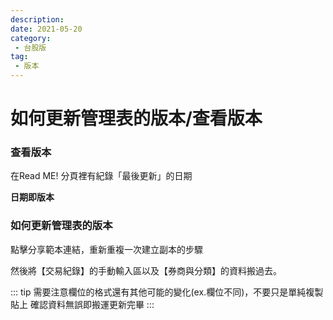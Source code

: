 ```yaml
---
description:
date: 2021-05-20
category:
 - 台股版
tag: 
 - 版本
---
```


# 如何更新管理表的版本/查看版本

### 查看版本

  在Read ME! 分頁裡有紀錄「最後更新」的日期
  
  **日期即版本**

### 如何更新管理表的版本

  點擊分享範本連結，重新重複一次建立副本的步驟
  
  然後將【交易紀錄】的手動輸入區以及【券商與分類】的資料搬過去。
  
  ::: tip 需要注意欄位的格式還有其他可能的變化(ex.欄位不同)，不要只是單純複製貼上
  確認資料無誤即搬運更新完畢
  :::